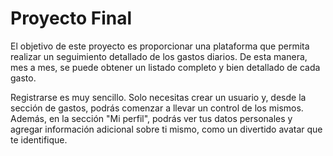 # Proyecto Final
El objetivo de este proyecto es proporcionar una plataforma que permita realizar un seguimiento detallado de los gastos diarios. De esta manera, mes a mes, se puede obtener un listado completo y bien detallado de cada gasto.

Registrarse es muy sencillo. Solo necesitas crear un usuario y, desde la sección de gastos, podrás comenzar a llevar un control de los mismos. Además, en la sección "Mi perfil", podrás ver tus datos personales y agregar información adicional sobre ti mismo, como un divertido avatar que te identifique.